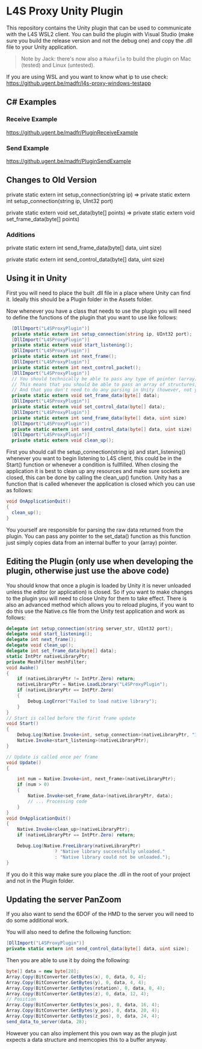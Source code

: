 # L4S Proxy Unity Plugin

This repository contains the Unity plugin that can be used to communicate with the L4S WSL2 client. You can build the plugin with Visual Studio (make sure you build the release version and not the debug one) and copy the .dll file to your Unity application.

> Note by Jack: there's now also a `Makefile` to build the plugin on Mac (tested) and Linux (untested).

If you are using WSL and you want to know what ip to use check: https://github.ugent.be/madfr/l4s-proxy-windows-testapp

## C# Examples

### Receive Example

https://github.ugent.be/madfr/PluginReceiveExample

### Send Example

https://github.ugent.be/madfr/PluginSendExample

## Changes to Old Version
private static extern int setup_connection(string ip) => private static extern int setup_connection(string ip, UInt32 port)

private static extern void set_data(byte[] points) => private static extern void set_frame_data(byte[] points)

### Additions

private static extern int send_frame_data(byte[] data, uint size)

private static extern int send_control_data(byte[] data, uint size)

## Using it in Unity
First you will need to place the built .dll file in a place where Unity can find it. Ideally this should be a Plugin folder in the Assets folder. 

Now whenever you have a class that needs to use the plugin you will need to define the functions of the plugin that you want to use like follows:

```csharp
  [DllImport("L4SProxyPlugin")]
  private static extern int setup_connection(string ip, UInt32 port);
  [DllImport("L4SProxyPlugin")]
  private static extern void start_listening();
  [DllImport("L4SProxyPlugin")]
  private static extern int next_frame();
  [DllImport("L4SProxyPlugin")]
  private static extern int next_control_packet();
  [DllImport("L4SProxyPlugin")]
  // You should technically be able to pass any type of pointer (array) to the plugin, however this has not yet been tested
  // This means that you should be able to pass an array of structures, i.e. points, and that the array should fill itself
  // And that you don't need to do any parsing in Unity (however, not yet tested)
  private static extern void set_frame_data(byte[] data);
  [DllImport("L4SProxyPlugin")]
  private static extern void set_control_data(byte[] data);
  [DllImport("L4SProxyPlugin")]
  private static extern int send_frame_data(byte[] data, uint size)
  [DllImport("L4SProxyPlugin")]
  private static extern int send_control_data(byte[] data, uint size)
  [DllImport("L4SProxyPlugin")]
  private static extern void clean_up();
```

First you should call the setup_connection(string ip) and start_listening() whenever you want to begin listening to L4S client, this could be in the Start() function or whenever a condition is fullfilled. When closing the application it is best to clean up any resources and make sure sockets are closed, this can be done by calling the clean_up() function. Unity has a function that is called whenever the application is closed which you can use as follows:

```csharp
void OnApplicationQuit()
{
  clean_up();
}
```

You yourself are responsible for parsing the raw data returned from the plugin. You can pass any pointer to the set_data() function as this function just simply copies data from an internal buffer to your (array) pointer.

## Editing the Plugin (only use when developing the plugin, otherwise just use the above code)
You should know that once a plugin is loaded by Unity it is never unloaded unless the editor (or application) is closed. So if you want to make changes to the plugin you will need to close Unity for them to take effect. There is also an advanced method which allows you to reload plugins, if you want to do this use the Native.cs file from the Unity test application and work as follows:

```csharp
delegate int setup_connection(string server_str, UInt32 port);
delegate void start_listening();
delegate int next_frame();
delegate void clean_up();
delegate int set_frame_data(byte[] data);
static IntPtr nativeLibraryPtr;
private MeshFilter meshFilter;
void Awake()
{
    if (nativeLibraryPtr != IntPtr.Zero) return;
    nativeLibraryPtr = Native.LoadLibrary("L4SProxyPlugin");
    if (nativeLibraryPtr == IntPtr.Zero)
    {
        Debug.LogError("Failed to load native library");
    }
}
// Start is called before the first frame update
void Start()
{
    Debug.Log(Native.Invoke<int, setup_connection>(nativeLibraryPtr, "172.22.107.250", 8000));
    Native.Invoke<start_listening>(nativeLibraryPtr);
}

// Update is called once per frame
void Update()
{

    int num = Native.Invoke<int, next_frame>(nativeLibraryPtr);
    if (num > 0)
    {
        Native.Invoke<set_frame_data>(nativeLibraryPtr, data);
        // ... Processing code
    }
}
void OnApplicationQuit()
{
    Native.Invoke<clean_up>(nativeLibraryPtr);
    if (nativeLibraryPtr == IntPtr.Zero) return;

    Debug.Log(Native.FreeLibrary(nativeLibraryPtr)
                  ? "Native library successfully unloaded."
                  : "Native library could not be unloaded.");
}
```

If you do it this way make sure you place the .dll in the root of your project and not in the Plugin folder.

## Updating the server PanZoom
If you also want to send the 6DOF of the HMD to the server you will need to do some additional work.

You will also need to define the following function:

```csharp
[DllImport("L4SProxyPlugin")]
private static extern int send_control_data(byte[] data, uint size);
```

Then you are able to use it by doing the following:

```csharp
byte[] data = new byte[28];
Array.Copy(BitConverter.GetBytes(x), 0, data, 0, 4);
Array.Copy(BitConverter.GetBytes(y), 0, data, 4, 4);
Array.Copy(BitConverter.GetBytes(rotation), 0, data, 8, 4);
Array.Copy(BitConverter.GetBytes(z), 0, data, 12, 4);
// Position
Array.Copy(BitConverter.GetBytes(x_pos), 0, data, 16, 4);
Array.Copy(BitConverter.GetBytes(y_pos), 0, data, 20, 4);
Array.Copy(BitConverter.GetBytes(z_pos), 0, data, 24, 4);
send_data_to_server(data, 28);
```
However you can also implement this you own way as the plugin just expects a data structure and memcopies this to a buffer anyway.
